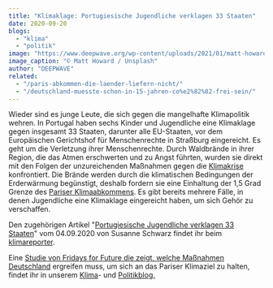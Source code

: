 ```yaml
---
title: "Klimaklage: Portugiesische Jugendliche verklagen 33 Staaten"
date: 2020-09-20
blogs: 
  - "klima"
  - "politik"
image: "https://www.deepwave.org/wp-content/uploads/2021/01/matt-howard-eAKDzK4lo4o-unsplash-scaled.jpg"
image_caption: "© Matt Howard / Unsplash"
author: "DEEPWAVE"
related: 
  - "/paris-abkommen-die-laender-liefern-nicht/"
  - "/deutschland-muesste-schon-in-15-jahren-co%e2%82%82-frei-sein/"
---
```


Wieder sind es junge Leute, die sich gegen die mangelhafte Klimapolitik wehren. In Portugal haben sechs Kinder und Jugendliche eine Klimaklage gegen insgesamt 33 Staaten, darunter alle EU-Staaten, vor dem Europäischen Gerichtshof für Menschenrechte in Straßburg eingereicht. Es geht um die Verletzung ihrer Menschenrechte. Durch Waldbrände in ihrer Region, die das Atmen erschwerten und zu Angst führten, wurden sie direkt mit den Folgen der unzureichenden Maßnahmen gegen die [Klimakrise](https://www.deepwave.org/die-ozeane/klimawandel/) konfrontiert. Die Brände werden durch die klimatischen Bedingungen der Erderwärmung begünstigt, deshalb fordern sie eine Einhaltung der 1,5 Grad Grenze des [Pariser Klimaabkommens](https://www.deepwave.org/paris-abkommen-die-laender-liefern-nicht/). Es gibt bereits mehrere Fälle, in denen Jugendliche eine Klimaklage eingereicht haben, um sich Gehör zu verschaffen.

Den zugehörigen Artikel "[Portugiesische Jugendliche verklagen 33 Staaten](https://www.klimareporter.de/europaische-union/sechs-portugiesische-jugendliche-verklagen-33-staaten-wegen-klimapolitik)" vom 04.09.2020 von Susanne Schwarz findet ihr beim [klimareporter](https://www.klimareporter.de/).

Eine [Studie von Fridays for Future die zeigt, welche Maßnahmen Deutschland](https://www.deepwave.org/deutschland-muesste-schon-in-15-jahren-co%e2%82%82-frei-sein/) ergreifen muss, um sich an das Pariser Klimaziel zu halten, findet ihr in unserem [Klima](https://www.deepwave.org/blogs/klima/)\- und [Politikblog.](https://www.deepwave.org/blogs/politik/)
